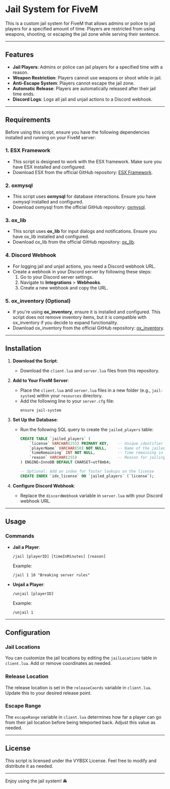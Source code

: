 # Jail System for FiveM

This is a custom jail system for FiveM that allows admins or police to jail players for a specified amount of time. Players are restricted from using weapons, shooting, or escaping the jail zone while serving their sentence.

---

## Features

- **Jail Players**: Admins or police can jail players for a specified time with a reason.
- **Weapon Restriction**: Players cannot use weapons or shoot while in jail.
- **Anti-Escape System**: Players cannot escape the jail zone.
- **Automatic Release**: Players are automatically released after their jail time ends.
- **Discord Logs**: Logs all jail and unjail actions to a Discord webhook.

---

## Requirements

Before using this script, ensure you have the following dependencies installed and running on your FiveM server:

### 1. **ESX Framework**
   - This script is designed to work with the ESX framework. Make sure you have ESX installed and configured.
   - Download ESX from the official GitHub repository: [ESX Framework](https://github.com/esx-framework/esx_core).

### 2. **oxmysql**
   - This script uses **oxmysql** for database interactions. Ensure you have oxmysql installed and configured.
   - Download oxmysql from the official GitHub repository: [oxmysql](https://github.com/overextended/oxmysql).

### 3. **ox_lib**
   - This script uses **ox_lib** for input dialogs and notifications. Ensure you have ox_lib installed and configured.
   - Download ox_lib from the official GitHub repository: [ox_lib](https://github.com/overextended/ox_lib).

### 4. **Discord Webhook**
   - For logging jail and unjail actions, you need a Discord webhook URL.
   - Create a webhook in your Discord server by following these steps:
     1. Go to your Discord server settings.
     2. Navigate to **Integrations** > **Webhooks**.
     3. Create a new webhook and copy the URL.

### 5. **ox_inventory (Optional)**
   - If you're using **ox_inventory**, ensure it is installed and configured. This script does not remove inventory items, but it is compatible with ox_inventory if you decide to expand functionality.
   - Download ox_inventory from the official GitHub repository: [ox_inventory](https://github.com/overextended/ox_inventory).

---

## Installation

1. **Download the Script**:
   - Download the `client.lua` and `server.lua` files from this repository.

2. **Add to Your FiveM Server**:
   - Place the `client.lua` and `server.lua` files in a new folder (e.g., `jail-system`) within your `resources` directory.
   - Add the following line to your `server.cfg` file:
     ```plaintext
     ensure jail-system
     ```

3. **Set Up the Database**:
   - Run the following SQL query to create the `jailed_players` table:
     ```sql
     CREATE TABLE `jailed_players` (
         `license` VARCHAR(255) PRIMARY KEY,    -- Unique identifier for the player's license
         `playerName` VARCHAR(50) NOT NULL,     -- Name of the jailed player
         `timeRemaining` INT NOT NULL,          -- Time remaining in jail in seconds
         `reason` VARCHAR(255)                  -- Reason for jailing
     ) ENGINE=InnoDB DEFAULT CHARSET=utf8mb4;

     -- Optional: Add an index for faster lookups on the license
     CREATE INDEX `idx_license` ON `jailed_players` (`license`);
     ```

4. **Configure Discord Webhook**:
   - Replace the `discordWebhook` variable in `server.lua` with your Discord webhook URL.

---

## Usage

### Commands

- **Jail a Player**:
  ```plaintext
  /jail [playerID] [timeInMinutes] [reason]
  ```
  Example:
  ```plaintext
  /jail 1 10 "Breaking server rules"
  ```

- **Unjail a Player**:
  ```plaintext
  /unjail [playerID]
  ```
  Example:
  ```plaintext
  /unjail 1
  ```

---

## Configuration

### Jail Locations
You can customize the jail locations by editing the `jailLocations` table in `client.lua`. Add or remove coordinates as needed.

### Release Location
The release location is set in the `releaseCoords` variable in `client.lua`. Update this to your desired release point.

### Escape Range
The `escapeRange` variable in `client.lua` determines how far a player can go from their jail location before being teleported back. Adjust this value as needed.

---

## License

This script is licensed under the VYBSX License. Feel free to modify and distribute it as needed.

---

Enjoy using the jail system! 🚔
```
